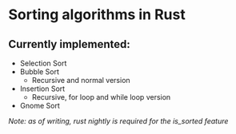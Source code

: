 # Sorting algorithms in Rust

## Currently implemented:

* Selection Sort
* Bubble Sort
    * Recursive and normal version
* Insertion Sort
    * Recursive, for loop and while loop version
* Gnome Sort


*Note: as of writing, rust nightly is required for the is_sorted feature*
